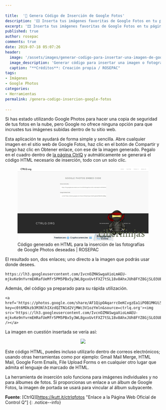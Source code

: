 ```yaml
---

title:  '🔨 Genera Código de Inserción de Google Fotos'
description: '🎞 Inserta tus imágenes favoritas de Google Fotos en tu página web o sitio Online favorito a través de un código de inserción en HTML generado automáticamente.'
excerpt: '🎞 Inserta tus imágenes favoritas de Google Fotos en tu página web o sitio Online favorito a través de un código de inserción en HTML generado automáticamente.'
published: true
author: rosepac
comments: true
date: 2019-07-18 05:07:26
header:
  image: '/assets/images/generar-codigo-para-insertar-una-imagen-de-google-fotos.jpg'
  image_description: 'Generar código para insertar una imagen o fotografía de Google Photos | ROSEPAC'
  caption: "**Créditos**: Creación propia / ROSEPAC"
tags:
- Imágenes
- Google Photos
categories:
- Herramientas
permalink: /genera-codigo-insercion-google-fotos

---
```


Si has estado utilizando Google Photos para hacer una copia de seguridad de tus fotos en la nube, pero Google no ofrece ninguna opción para que incrustes tus imágenes subidas dentro de tu sitio web.

Esta aplicación te ayudará de forma simple y sencilla. Abre cualquier imagen en el sitio web de Google Fotos, haz clic en el botón de Compartir y luego haz clic en Obtener enlace, con ese de la imagen generado. Pegalo en el cuadro dentro de [la página CtrlQ](https://ctrlq.org/google/photos) y autmáticamente se generará el código HTML necesario de inserción, todo con un solo clic.

<figure>
    <a href="/assets/images/codigo-generado-en-HTML-para-la-insercion-de-la-fotografia-de-Google-Photos-deseada.jpg" class="image-popup"><img src="/assets/images/codigo-generado-en-HTML-para-la-insercion-de-la-fotografia-de-Google-Photos-deseada.jpg"></a>
    <figcaption>Código generado en HTML para la inserción de las fotografías de Google Photos deseadas | ROSEPAC</figcaption>
</figure>

El resultado son, dos enlaces; uno directo a la imagen que podrás usar donde desees.

```
https://lh3.googleusercontent.com/IvcnOZMASwgaXioLmAEU-mjkvKe9nYvrmEHRafUeMfr5PM5PBx5y3WL8gxxUvtFXZ7tSL18v8AhxJUh8FYZ8GjSLO3UEqjAilE1G5AlyGvIHHtAbhYDkmL5uvrIU0RJOT8IygUnqdA=w2400
```

Además, del código ya preparado para su rápida utilización.

```
<a href='https://photos.google.com/share/AF1QipOAqarrcOeKCvgzEa1iPOB1MKUi5fBgUH5Q6JvpA48RVk4yO_6cumqt_saBiegp_Q?key=c0t6MDkzb3M3NlhIXzdQZTN1d2VjMWc3V1ozYmln&source=ctrlq.org'><img src='https://lh3.googleusercontent.com/IvcnOZMASwgaXioLmAEU-mjkvKe9nYvrmEHRafUeMfr5PM5PBx5y3WL8gxxUvtFXZ7tSL18v8AhxJUh8FYZ8GjSLO3UEqjAilE1G5AlyGvIHHtAbhYDkmL5uvrIU0RJOT8IygUnqdA=w2400' /></a>
```

La imagen en cuestión insertada se vería así:

<center><a href='https://photos.google.com/share/AF1QipOAqarrcOeKCvgzEa1iPOB1MKUi5fBgUH5Q6JvpA48RVk4yO_6cumqt_saBiegp_Q?key=c0t6MDkzb3M3NlhIXzdQZTN1d2VjMWc3V1ozYmln&source=ctrlq.org'><img src='https://lh3.googleusercontent.com/IvcnOZMASwgaXioLmAEU-mjkvKe9nYvrmEHRafUeMfr5PM5PBx5y3WL8gxxUvtFXZ7tSL18v8AhxJUh8FYZ8GjSLO3UEqjAilE1G5AlyGvIHHtAbhYDkmL5uvrIU0RJOT8IygUnqdA=w2400' /></a></center>

Este código HTML, puedes incluso utilizarlo dentro de correos electrónicos; usando otras herramientas como por ejemplo: Gmail Mail Merge, HTML Mail, Google Form Emails, File Upload Forms o en cualquier otro lugar que admita el lenguaje de marcado de HTML.

La herramienta de inserción solo funciona para imágenes individuales y no para álbumes de fotos. Si proporcionas un enlace a un álbum de Google Fotos, la imagen de portada se usará para vincular al álbum subyacente.

**Fuente**: [CtrlQ][https://kutt.it/ctrlqfotos "Enlace a la Página Web Oficial de Control Q"]
{: .notice--info}